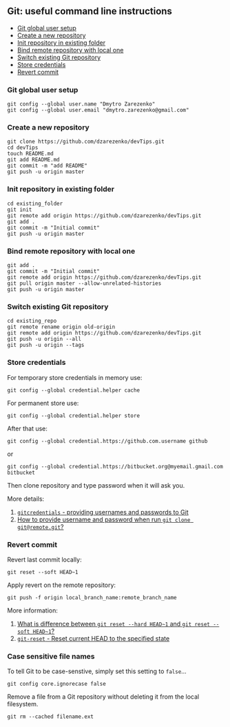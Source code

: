 ## Git: useful command line instructions

- [Git global user setup](#git-global-user-setup)
- [Create a new repository](#create-a-new-repository)
- [Init repository in existing folder](#init-repository-in-existing-folder)
- [Bind remote repository with local one](#bind-remote-repository-with-local-one)
- [Switch existing Git repository](#switch-existing-git-repository)
- [Store credentials](#store-credentials)
- [Revert commit](#revert-commit)

### Git global user setup
```
git config --global user.name "Dmytro Zarezenko"
git config --global user.email "dmytro.zarezenko@gmail.com"
```

### Create a new repository
```
git clone https://github.com/dzarezenko/devTips.git
cd devTips
touch README.md
git add README.md
git commit -m "add README"
git push -u origin master
```

### Init repository in existing folder
```
cd existing_folder
git init
git remote add origin https://github.com/dzarezenko/devTips.git
git add .
git commit -m "Initial commit"
git push -u origin master
```

### Bind remote repository with local one
```
git add .
git commit -m "Initial commit"
git remote add origin https://github.com/dzarezenko/devTips.git
git pull origin master --allow-unrelated-histories
git push -u origin master
```

### Switch existing Git repository
```
cd existing_repo
git remote rename origin old-origin
git remote add origin https://github.com/dzarezenko/devTips.git
git push -u origin --all
git push -u origin --tags
```

### Store credentials

For temporary store credentials in memory use:

```
git config --global credential.helper cache
```

For permanent store use:

```
git config --global credential.helper store
```

After that use:

```
git config --global credential.https://github.com.username github
```
or
```
git config --global credential.https://bitbucket.org@myemail.gmail.com bitbucket
```

Then clone repository and type password when it will ask you.

More details:
1. [`gitcredentials` - providing usernames and passwords to Git](https://git-scm.com/docs/gitcredentials)
2. [How to provide username and password when run `git clone git@remote.git`?
](https://stackoverflow.com/questions/10054318/how-to-provide-username-and-password-when-run-git-clone-gitremote-git)

### Revert commit

Revert last commit locally:

```
git reset --soft HEAD~1
```

Apply revert on the remote repository:

```
git push -f origin local_branch_name:remote_branch_name
```

More information:
1. [What is difference between `git reset --hard HEAD~1` and `git reset --soft HEAD~1`?
](https://stackoverflow.com/questions/24568936/what-is-difference-between-git-reset-hard-head1-and-git-reset-soft-head)
2. [`git-reset` - Reset current HEAD to the specified state](https://git-scm.com/docs/git-reset)

### Case sensitive file names

To tell Git to be case-senstive, simply set this setting to `false`...

```
git config core.ignorecase false
```

Remove a file from a Git repository without deleting it from the local filesystem.

```
git rm --cached filename.ext
```
